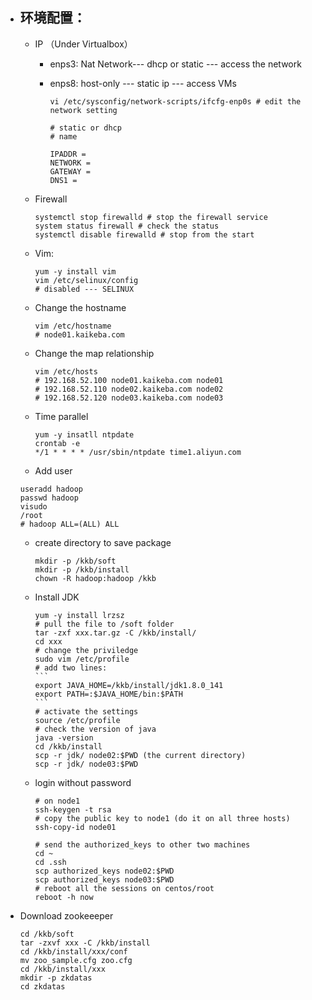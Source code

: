 - ## 环境配置：

   - IP （Under Virtualbox）
  
     - enps3: Nat Network--- dhcp or static --- access the network

     - enps8: host-only --- static ip --- access VMs
  
       ```
       vi /etc/sysconfig/network-scripts/ifcfg-enp0s # edit the network setting
       
       # static or dhcp
       # name
       
       IPADDR =
       NETWORK =
       GATEWAY = 
       DNS1 = 
       ```
  
       
  
  - Firewall  
  
    ```
    systemctl stop firewalld # stop the firewall service
    system status firewall # check the status
    systemctl disable firewalld # stop from the start
    ```
  
  - Vim:
  
    ```
    yum -y install vim
    vim /etc/selinux/config
    # disabled --- SELINUX
    ```
  
  - Change the hostname
  
    ```
    vim /etc/hostname
    # node01.kaikeba.com
    ```
  
  - Change the map relationship
  
    ```
    vim /etc/hosts
    # 192.168.52.100 node01.kaikeba.com node01
    # 192.168.52.110 node02.kaikeba.com node02
    # 192.168.52.120 node03.kaikeba.com node03
    ```
  
  - Time parallel
  
    ```
    yum -y insatll ntpdate
    crontab -e
    */1 * * * * /usr/sbin/ntpdate time1.aliyun.com
    ```
  
  - Add user
  
  ```
  useradd hadoop
  passwd hadoop
  visudo
  /root
  # hadoop ALL=(ALL) ALL
  ```
  
  - create directory to save package
  
    ```
    mkdir -p /kkb/soft
    mkdir -p /kkb/install
    chown -R hadoop:hadoop /kkb
    ```
  
  - Install JDK
  
    ```
    yum -y install lrzsz
    # pull the file to /soft folder
    tar -zxf xxx.tar.gz -C /kkb/install/
    cd xxx
    # change the priviledge
    sudo vim /etc/profile
    # add two lines:
    ​```
    export JAVA_HOME=/kkb/install/jdk1.8.0_141
    export PATH=:$JAVA_HOME/bin:$PATH
    ​```
    # activate the settings
    source /etc/profile
    # check the version of java
    java -version
    cd /kkb/install 
    scp -r jdk/ node02:$PWD (the current directory)
    scp -r jdk/ node03:$PWD
    ```
  
  - login without password
  
    ```
    # on node1
    ssh-keygen -t rsa
    # copy the public key to node1 (do it on all three hosts)
    ssh-copy-id node01
    
    # send the authorized_keys to other two machines
    cd ~
    cd .ssh
    scp authorized_keys node02:$PWD
    scp authorized_keys node03:$PWD
    # reboot all the sessions on centos/root 
    reboot -h now
    ```
  
- Download zookeeeper

  ```
  cd /kkb/soft
  tar -zxvf xxx -C /kkb/install
  cd /kkb/install/xxx/conf
  mv zoo_sample.cfg zoo.cfg
  cd /kkb/install/xxx
  mkdir -p zkdatas
  cd zkdatas
  
  ```

  